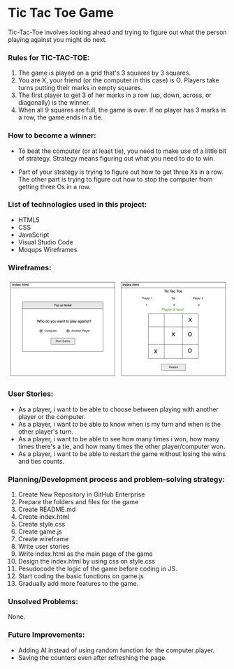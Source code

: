 # Tic Tac Toe Game
Tic-Tac-Toe involves looking ahead and trying to figure out what the person playing against you might do next.
### Rules for TIC-TAC-TOE:
1. The game is played on a grid that's 3 squares by 3 squares.
2. You are X, your friend (or the computer in this case) is O. Players take turns putting their marks in empty squares.
3. The first player to get 3 of her marks in a row (up, down, across, or diagonally) is the winner.
4. When all 9 squares are full, the game is over. If no player has 3 marks in a row, the game ends in a tie.
### How to become a winner:
* To beat the computer (or at least tie), you need to make use of a little bit of strategy. Strategy means figuring out what you need to do to win.

* Part of your strategy is trying to figure out how to get three Xs in a row. The other part is trying to figure out how to stop the computer from getting three Os in a row.
### List of technologies used in this project:
* HTML5
* CSS
* JavaScript
* Visual Studio Code
* Moqups Wireframes
### Wireframes:
![Game Wireframe](Wireframe.png)
### User Stories:
* As a player, i want to be able to choose between playing with another player or the computer.
* As a player, i want to be able to know when is my turn and when is the other player's turn.
* As a player, i want to be able to see how many times i won, how many times there's a tie, and how many times the other player/computer won.
* As a player, i want to be able to restart the game without losing the wins and ties counts.
### Planning/Development process and problem-solving strategy:
1.  Create New Repository in GitHub Enterprise
2.  Prepare the folders and files for the game
3.  Create README.md
4.  Create index.html
5.  Create style.css
6.  Create game.js
7.  Create wireframe
8.  Write user stories
9.  Write index.html as the main page of the game
10. Design the index.html by using css on style.css
11. Pesudocode the logic of the game before coding in JS.
12. Start coding the basic functions on game.js
10. Gradually add more features to the game.
### Unsolved Problems:
None.
### Future Improvements:
* Adding AI instead of using random function for the computer player.
* Saving the counters even after refreshing the page.